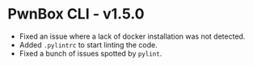 # PwnBox CLI - v1.5.0

* Fixed an issue where a lack of docker installation was not detected.
* Added `.pylintrc` to start linting the code.
* Fixed a bunch of issues spotted by `pylint`.
